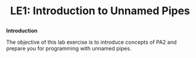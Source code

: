# <p align="center">LE1: Introduction to Unnamed Pipes<p>

**Introduction**

The objective of this lab exercise is to introduce concepts of PA2 and prepare you for programming with unnamed pipes.